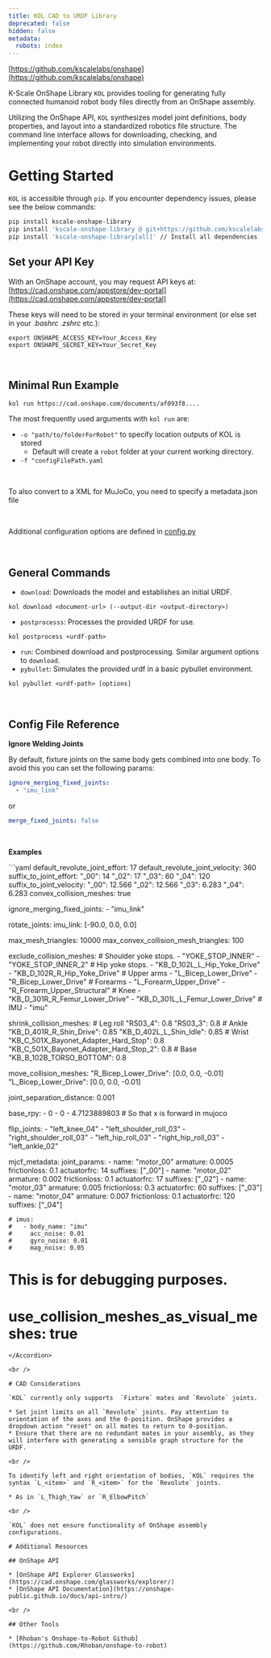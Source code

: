 ```yaml
---
title: KOL CAD to URDF Library
deprecated: false
hidden: false
metadata:
  robots: index
---
```

[https://github.com/kscalelabs/onshape](https://github.com/kscalelabs/onshape)

K-Scale OnShape Library `KOL` provides tooling for generating fully connected humanoid robot body files directly from an OnShape assembly.

Utilizing the OnShape API, `KOL` synthesizes model joint definitions, body properties, and layout into a standardized robotics file structure. The command line interface allows for downloading, checking, and implementing your robot directly into simulation environments.

# Getting Started

`KOL` is accessible through `pip`. If you encounter dependency issues, please see the below commands:

```bash
pip install kscale-onshape-library
pip install 'kscale-onshape-library @ git+https://github.com/kscalelabs/onshape.git@master'  //Install from Github
pip install 'kscale-onshape-library[all]' // Install all dependencies

```

## Set your API Key

With an OnShape account, you may request API keys at: [https://cad.onshape.com/appstore/dev-portal](https://cad.onshape.com/appstore/dev-portal)

These keys will need to be stored in your terminal environment (or else set in your *.bashrc*  *.zshrc* etc.):

```
export ONSHAPE_ACCESS_KEY=Your_Access_Key
export ONSHAPE_SECRET_KEY=Your_Secret_Key

```

<br />

## Minimal Run Example

```
kol run https://cad.onshape.com/documents/af093f8....
```

The most frequently used arguments with `kol run`  are:

* `-o "path/to/folderForRobot"` to specify location outputs of KOL is stored
  * Default will create a `robot` folder at your current working directory.
* `-f "configFilePath.yaml`

<br />

To also convert to a XML for MuJoCo, you need to specify a metadata.json file

<br />

Additional configuration options are defined in [config.py](https://github.com/kscalelabs/onshape/blob/master/kol/onshape/config.py)

<br />

## General Commands

* `download`: Downloads the model and establishes an initial URDF.

```
kol download <document-url> (--output-dir <output-directory>)
```

* `postprocesss`: Processes the provided URDF for use.

```
kol postprocess <urdf-path>
```

* `run`: Combined download and postprocessing. Similar argument options to `download`.
* `pybullet`: Simulates the provided urdf in a basic pybullet environment.

```
kol pybullet <urdf-path> [options]
```

<br />

## Config File Reference

**Ignore Welding Joints**

By default, fixture joints on the same body gets combined into one body. To avoid this you can set the following params:

```yaml
ignore_merging_fixed_joints:
  - "imu_link"
```

or

```yaml
merge_fixed_joints: false
```

<br />

**Examples**

<Accordion title="Full Example with Robot" icon="fa-info-circle">
  ```yaml
  default_revolute_joint_effort: 17
  default_revolute_joint_velocity: 360
  suffix_to_joint_effort:
    "_00": 14
    "_02": 17
    "_03": 60
    "_04": 120
  suffix_to_joint_velocity:
    "_00": 12.566
    "_02": 12.566
    "_03": 6.283
    "_04": 6.283
  convex_collision_meshes: true

  ignore_merging_fixed_joints:
    - "imu_link"

  rotate_joints:
    imu_link: [-90.0, 0.0, 0.0]

  max_mesh_triangles: 10000
  max_convex_collision_mesh_triangles: 100

  exclude_collision_meshes:
    # Shoulder yoke stops.
    - "YOKE_STOP_INNER"
    - "YOKE_STOP_INNER_2"
    # Hip yoke stops.
    - "KB_D_102L_L_Hip_Yoke_Drive"
    - "KB_D_102R_R_Hip_Yoke_Drive"
    # Upper arms
    - "L_Bicep_Lower_Drive"
    - "R_Bicep_Lower_Drive"
    # Forearms
    - "L_Forearm_Upper_Drive"
    - "R_Forearm_Upper_Structural"
    # Knee
    - "KB_D_301R_R_Femur_Lower_Drive"
    - "KB_D_301L_L_Femur_Lower_Drive"
    # IMU
    - "imu"

  shrink_collision_meshes:
    # Leg roll
    "RS03_4": 0.8
    "RS03_3": 0.8
    # Ankle
    "KB_D_401R_R_Shin_Drive": 0.85
    "KB_D_402L_L_Shin_Idle": 0.85
    # Wrist
    "KB_C_501X_Bayonet_Adapter_Hard_Stop": 0.8
    "KB_C_501X_Bayonet_Adapter_Hard_Stop_2": 0.8
    # Base
    "KB_B_102B_TORSO_BOTTOM": 0.8

  move_collision_meshes:
    "R_Bicep_Lower_Drive": [0.0, 0.0, -0.01]
    "L_Bicep_Lower_Drive": [0.0, 0.0, -0.01]

  joint_separation_distance: 0.001

  base_rpy:
    - 0
    - 0
    - 4.7123889803 # So that x is forward in mujoco

  flip_joints:
    - "left_knee_04"
    - "left_shoulder_roll_03"
    - "right_shoulder_roll_03"
    - "left_hip_roll_03"
    - "right_hip_roll_03"
    - "left_ankle_02"

  mjcf_metadata:
    joint_params:
      - name: "motor_00"
        armature: 0.0005
        frictionloss: 0.1
        actuatorfrc: 14
        suffixes: ["_00"]
      - name: "motor_02"
        armature: 0.002
        frictionloss: 0.1
        actuatorfrc: 17
        suffixes: ["_02"]
      - name: "motor_03"
        armature: 0.005
        frictionloss: 0.3
        actuatorfrc: 60
        suffixes: ["_03"]
      - name: "motor_04"
        armature: 0.007
        frictionloss: 0.1
        actuatorfrc: 120
        suffixes: ["_04"]

    # imus:
    #   - body_name: "imu"
    #     acc_noise: 0.01
    #     gyro_noise: 0.01
    #     mag_noise: 0.05
  # This is for debugging purposes.
  # use_collision_meshes_as_visual_meshes: true
  ```
</Accordion>

<br />

# CAD Considerations

`KOL` currently only supports  `Fixture` mates and `Revolute` joints.

* Set joint limits on all `Revolute` joints. Pay attention to orientation of the axes and the 0-position. OnShape provides a dropdown action "reset" on all mates to return to 0-position.
* Ensure that there are no redundant mates in your assembly, as they will interfere with generating a sensible graph structure for the URDF.

<br />

To identify left and right orientation of bodies, `KOL` requires the syntax `L_<item>` and `R_<item>` for the `Revolute` joints.

* As in `L_Thigh_Yaw` or `R_ElbowPitch`

<br />

`KOL` does not ensure functionality of OnShape assembly configurations.

# Additional Resources

## OnShape API

* [OnShape API Explorer Glassworks](https://cad.onshape.com/glassworks/explorer/)
* [OnShape API Documentation](https://onshape-public.github.io/docs/api-intro/)

<br />

## Other Tools

* [Rhoban's Onshape-to-Robot Github](https://github.com/Rhoban/onshape-to-robot)